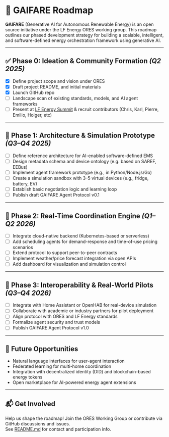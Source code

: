 # 📍 GAIFARE Roadmap

**GAIFARE** (Generative AI for Autonomous Renewable Energy) is an open source initiative under the LF Energy ORES working group. This roadmap outlines our phased development strategy for building a scalable, intelligent, and software-defined energy orchestration framework using generative AI.

---

## ✅ Phase 0: Ideation & Community Formation *(Q2 2025)*

- [x] Define project scope and vision under ORES
- [x] Draft project README, and initial materials
- [x] Launch GitHub repo
- [ ] Landscape scan of existing standards, models, and AI agent frameworks
- [ ] Present at [LF Energy Summit](https://events.linuxfoundation.org/lfenergysummit-europe/) & recruit contributors (Chris, Karl, Pierre, Emilio, Holger, etc)

---

## 🚧 Phase 1: Architecture & Simulation Prototype *(Q3–Q4 2025)*

- [ ] Define reference architecture for AI-enabled software-defined EMS
- [ ] Design metadata schema and device ontology (e.g. based on SAREF, EEBus)
- [ ] Implement agent framework prototype (e.g., in Python/Node.js/Go)
- [ ] Create a simulation sandbox with 3–5 virtual devices (e.g., fridge, battery, EV)
- [ ] Establish basic negotiation logic and learning loop
- [ ] Publish draft GAIFARE Agent Protocol v0.1

---

## 🚀 Phase 2: Real-Time Coordination Engine *(Q1–Q2 2026)*

- [ ] Integrate cloud-native backend (Kubernetes-based or serverless)
- [ ] Add scheduling agents for demand-response and time-of-use pricing scenarios
- [ ] Extend protocol to support peer-to-peer contracts
- [ ] Implement weather/price forecast integration via open APIs
- [ ] Add dashboard for visualization and simulation control

---

## 🔄 Phase 3: Interoperability & Real-World Pilots *(Q3–Q4 2026)*

- [ ] Integrate with Home Assistant or OpenHAB for real-device simulation
- [ ] Collaborate with academic or industry partners for pilot deployment
- [ ] Align protocol with ORES and LF Energy standards
- [ ] Formalize agent security and trust models
- [ ] Publish GAIFARE Agent Protocol v1.0

---

## 🧠 Future Opportunities

- Natural language interfaces for user-agent interaction
- Federated learning for multi-home coordination
- Integration with decentralized identity (DID) and blockchain-based energy tokens
- Open marketplace for AI-powered energy agent extensions

---

## 📬 Get Involved

Help us shape the roadmap! Join the ORES Working Group or contribute via GitHub discussions and issues.  
See [README.md](./README.md) for contact and participation info.
